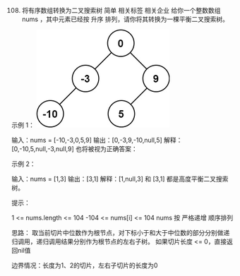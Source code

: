 108. 将有序数组转换为二叉搜索树
简单
相关标签
相关企业
给你一个整数数组 nums ，其中元素已经按 升序 排列，请你将其转换为一棵平衡二叉搜索树。

示例 1：
![alt text](../../img/btree1.jpg)

输入：nums = [-10,-3,0,5,9]
输出：[0,-3,9,-10,null,5]
解释：[0,-10,5,null,-3,null,9] 也将被视为正确答案：

示例 2：


输入：nums = [1,3]
输出：[3,1]
解释：[1,null,3] 和 [3,1] 都是高度平衡二叉搜索树。
 

提示：

1 <= nums.length <= 104
-104 <= nums[i] <= 104
nums 按 严格递增 顺序排列

思路：
取当前切片中位数作为根节点，对下标小于和大于中位数的部分分别做递归调用，递归调用结果分别作为根节点的左右子树。
如果切片长度 <= 0，直接返回nil值

边界情况：长度为1、2的切片，左右子切片的长度为0